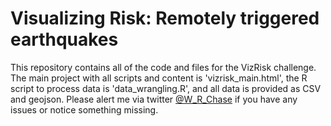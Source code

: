 # Visualizing Risk: Remotely triggered earthquakes

This repository contains all of the code and files for the VizRisk challenge. The main project with all scripts and content is 'vizrisk_main.html', the R script to process data is 'data_wrangling.R', and all data is provided as CSV and geojson. Please alert me via twitter <a href="https://twitter.com/W_R_Chase" target="_blank">@W_R_Chase</a> if you have any issues or notice something missing. 



